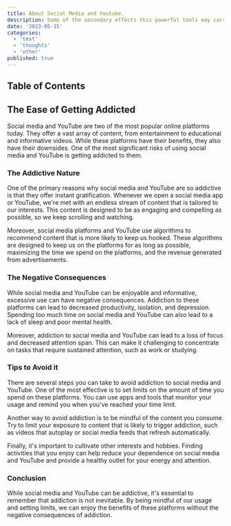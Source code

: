 ```yaml
---
title: About Social Media and Youtube.
description: Some of the secondary effects this powerful tools may carry on the side.
date: '2023-05-15'
categories:
  - 'test'
  - 'thoughts'
  - 'other'
published: true
---
```


## Table of Contents

## The Ease of Getting Addicted 

Social media and YouTube are two of the most popular online platforms today. They offer a vast array of content, from entertainment to educational and informative videos. While these platforms have their benefits, they also have their downsides. One of the most significant risks of using social media and YouTube is getting addicted to them.

### The Addictive Nature

One of the primary reasons why social media and YouTube are so addictive is that they offer instant gratification. Whenever we open a social media app or YouTube, we're met with an endless stream of content that is tailored to our interests. This content is designed to be as engaging and compelling as possible, so we keep scrolling and watching.

Moreover, social media platforms and YouTube use algorithms to recommend content that is more likely to keep us hooked. These algorithms are designed to keep us on the platforms for as long as possible, maximizing the time we spend on the platforms, and the revenue generated from advertisements.

### The Negative Consequences

While social media and YouTube can be enjoyable and informative, excessive use can have negative consequences. Addiction to these platforms can lead to decreased productivity, isolation, and depression. Spending too much time on social media and YouTube can also lead to a lack of sleep and poor mental health.

Moreover, addiction to social media and YouTube can lead to a loss of focus and decreased attention span. This can make it challenging to concentrate on tasks that require sustained attention, such as work or studying.

### Tips to Avoid it

There are several steps you can take to avoid addiction to social media and YouTube. One of the most effective is to set limits on the amount of time you spend on these platforms. You can use apps and tools that monitor your usage and remind you when you've reached your time limit.

Another way to avoid addiction is to be mindful of the content you consume. Try to limit your exposure to content that is likely to trigger addiction, such as videos that autoplay or social media feeds that refresh automatically.

Finally, it's important to cultivate other interests and hobbies. Finding activities that you enjoy can help reduce your dependence on social media and YouTube and provide a healthy outlet for your energy and attention.

### Conclusion

While social media and YouTube can be addictive, it's essential to remember that addiction is not inevitable. By being mindful of our usage and setting limits, we can enjoy the benefits of these platforms without the negative consequences of addiction.
